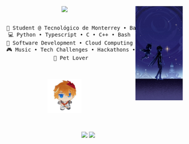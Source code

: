 <div align="center">
<img src="https://raw.githubusercontent.com/Ivandepv/Ivandepv/main/assets/aether.jpg" width="25%" align="right" />
<img src="https://readme-typing-svg.demolab.com?font=Inconsolata&weight=500&size=50&duration=4000&pause=300&color=A7A459&center=true&vCenter=true&multiline=true&repeat=false&random=false&width=1300&height=140&lines=Hello+there!;I'm+Jorge,+a+developer+and+tech+enthusiast" width="70%" />
<br><br>
<pre>
    💼 Student @ Tecnológico de Monterrey • Back-end && DevOps Dev
    💻 Python • Typescript • C • C++ • Bash 
    📖 Software Development • Cloud Computing • CI/CD Pipelines
    🎮 Music • Tech Challenges • Hackathons • Games
    🐾 Pet Lover
</pre>
<br><br>
<img src="https://raw.githubusercontent.com/Ivandepv/Ivandepv/main/assets/tar.gif" height="90" />
<br><br><br>
    
[![](https://img.shields.io/badge/linkedin-0a66c2)](https://www.linkedin.com/in/jorge-coronado-449ab7252)
[![](https://img.shields.io/badge/email-ea4335)](mailto:jorgeivancvcontact@gmail.com)
</div>
